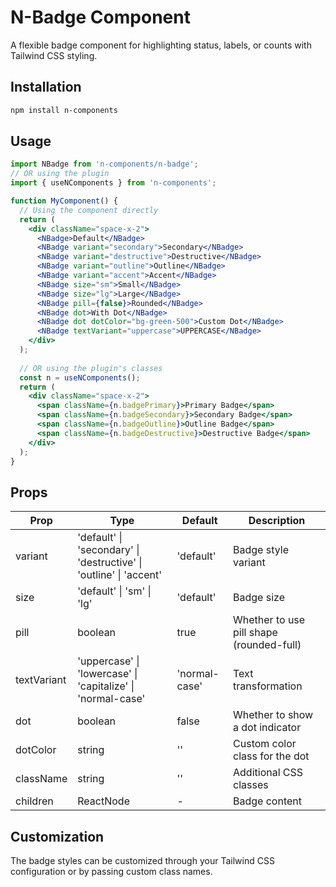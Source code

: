 
# N-Badge Component

A flexible badge component for highlighting status, labels, or counts with Tailwind CSS styling.

## Installation

```bash
npm install n-components
```

## Usage

```jsx
import NBadge from 'n-components/n-badge';
// OR using the plugin
import { useNComponents } from 'n-components';

function MyComponent() {
  // Using the component directly
  return (
    <div className="space-x-2">
      <NBadge>Default</NBadge>
      <NBadge variant="secondary">Secondary</NBadge>
      <NBadge variant="destructive">Destructive</NBadge>
      <NBadge variant="outline">Outline</NBadge>
      <NBadge variant="accent">Accent</NBadge>
      <NBadge size="sm">Small</NBadge>
      <NBadge size="lg">Large</NBadge>
      <NBadge pill={false}>Rounded</NBadge>
      <NBadge dot>With Dot</NBadge>
      <NBadge dot dotColor="bg-green-500">Custom Dot</NBadge>
      <NBadge textVariant="uppercase">UPPERCASE</NBadge>
    </div>
  );
  
  // OR using the plugin's classes
  const n = useNComponents();
  return (
    <div className="space-x-2">
      <span className={n.badgePrimary}>Primary Badge</span>
      <span className={n.badgeSecondary}>Secondary Badge</span>
      <span className={n.badgeOutline}>Outline Badge</span>
      <span className={n.badgeDestructive}>Destructive Badge</span>
    </div>
  );
}
```

## Props

| Prop | Type | Default | Description |
|------|------|---------|-------------|
| variant | 'default' \| 'secondary' \| 'destructive' \| 'outline' \| 'accent' | 'default' | Badge style variant |
| size | 'default' \| 'sm' \| 'lg' | 'default' | Badge size |
| pill | boolean | true | Whether to use pill shape (rounded-full) |
| textVariant | 'uppercase' \| 'lowercase' \| 'capitalize' \| 'normal-case' | 'normal-case' | Text transformation |
| dot | boolean | false | Whether to show a dot indicator |
| dotColor | string | '' | Custom color class for the dot |
| className | string | '' | Additional CSS classes |
| children | ReactNode | - | Badge content |

## Customization

The badge styles can be customized through your Tailwind CSS configuration or by passing custom class names.
